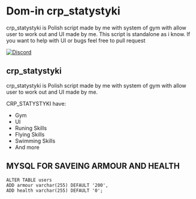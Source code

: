 # Dom-in crp_statystyki

crp_statystyki is Polish script made by me with system of gym with allow user to work out and UI made by me.
This script is standalone as i know. If you want to help with UI or bugs feel free to pull request

[![Discord](https://img.shields.io/discord/902138867199643679?color=7289da&label=Discord&logo=discord&logoColor=ffffff)](https://discord.gg/hpYRxZ2KrF)

## crp_statystyki

crp_statystyki is Polish script made by me with system of gym with allow user to work out and UI made by me.

CRP_STATYSTYKI have:
- Gym
- UI
- Runing Skills
- Flying Skills
- Swimming Skills
- And more

## MYSQL FOR SAVEING ARMOUR AND HEALTH
```
ALTER TABLE users
ADD armour varchar(255) DEFAULT '200',
ADD health varchar(255) DEFAULT '0';
```
